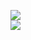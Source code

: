 [![](https://img.shields.io/badge/Made%20With-Github%20Spray-lightgrey.svg?style=for-the-badge&logo=github)](https://github.com/Annihil/github-spray#20496)  
[![](https://i.imgur.com/2DrTn0Z.gif)](https://github.com/Annihil/github-spray)